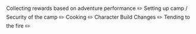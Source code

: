 Collecting rewards based on adventure performance ✏️
Setting up camp / Security of the camp ✏️ 
Cooking ✏️ 
Character Build Changes ✏️ 
Tending to the fire ✏️ 